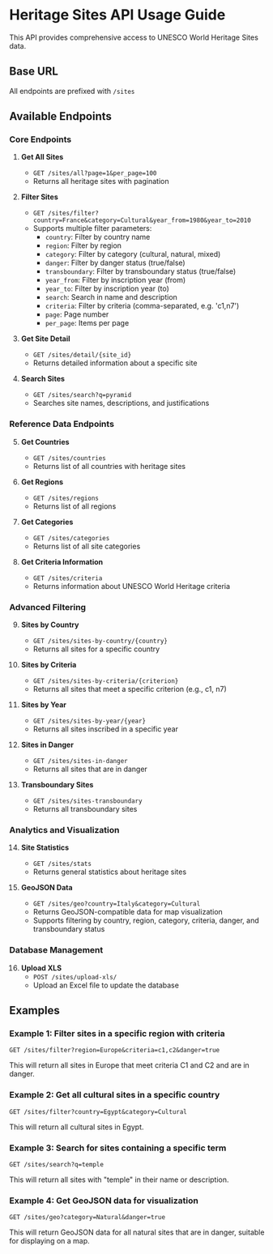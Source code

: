 # Heritage Sites API Usage Guide

This API provides comprehensive access to UNESCO World Heritage Sites data.

## Base URL

All endpoints are prefixed with `/sites`

## Available Endpoints

### Core Endpoints

1. **Get All Sites** 
   - `GET /sites/all?page=1&per_page=100`
   - Returns all heritage sites with pagination

2. **Filter Sites**
   - `GET /sites/filter?country=France&category=Cultural&year_from=1980&year_to=2010`
   - Supports multiple filter parameters:
     - `country`: Filter by country name
     - `region`: Filter by region
     - `category`: Filter by category (cultural, natural, mixed)
     - `danger`: Filter by danger status (true/false)
     - `transboundary`: Filter by transboundary status (true/false)
     - `year_from`: Filter by inscription year (from)
     - `year_to`: Filter by inscription year (to)
     - `search`: Search in name and description
     - `criteria`: Filter by criteria (comma-separated, e.g. 'c1,n7')
     - `page`: Page number
     - `per_page`: Items per page

3. **Get Site Detail**
   - `GET /sites/detail/{site_id}`
   - Returns detailed information about a specific site

4. **Search Sites**
   - `GET /sites/search?q=pyramid`
   - Searches site names, descriptions, and justifications

### Reference Data Endpoints

5. **Get Countries**
   - `GET /sites/countries`
   - Returns list of all countries with heritage sites

6. **Get Regions**
   - `GET /sites/regions`
   - Returns list of all regions

7. **Get Categories**
   - `GET /sites/categories`
   - Returns list of all site categories

8. **Get Criteria Information**
   - `GET /sites/criteria`
   - Returns information about UNESCO World Heritage criteria

### Advanced Filtering

9. **Sites by Country**
   - `GET /sites/sites-by-country/{country}`
   - Returns all sites for a specific country

10. **Sites by Criteria**
    - `GET /sites/sites-by-criteria/{criterion}`
    - Returns all sites that meet a specific criterion (e.g., c1, n7)

11. **Sites by Year**
    - `GET /sites/sites-by-year/{year}`
    - Returns all sites inscribed in a specific year

12. **Sites in Danger**
    - `GET /sites/sites-in-danger`
    - Returns all sites that are in danger

13. **Transboundary Sites**
    - `GET /sites/sites-transboundary`
    - Returns all transboundary sites

### Analytics and Visualization

14. **Site Statistics**
    - `GET /sites/stats`
    - Returns general statistics about heritage sites

15. **GeoJSON Data**
    - `GET /sites/geo?country=Italy&category=Cultural`
    - Returns GeoJSON-compatible data for map visualization
    - Supports filtering by country, region, category, criteria, danger, and transboundary status

### Database Management

16. **Upload XLS**
    - `POST /sites/upload-xls/`
    - Upload an Excel file to update the database

## Examples

### Example 1: Filter sites in a specific region with criteria

```
GET /sites/filter?region=Europe&criteria=c1,c2&danger=true
```

This will return all sites in Europe that meet criteria C1 and C2 and are in danger.

### Example 2: Get all cultural sites in a specific country

```
GET /sites/filter?country=Egypt&category=Cultural
```

This will return all cultural sites in Egypt.

### Example 3: Search for sites containing a specific term

```
GET /sites/search?q=temple
```

This will return all sites with "temple" in their name or description.

### Example 4: Get GeoJSON data for visualization

```
GET /sites/geo?category=Natural&danger=true
```

This will return GeoJSON data for all natural sites that are in danger, suitable for displaying on a map.

